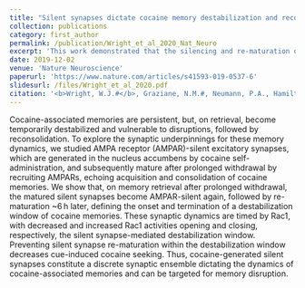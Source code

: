 ```yaml
---
title: "Silent synapses dictate cocaine memory destabilization and reconsolidation"
collection: publications
category: first_author
permalink: /publication/Wright_et_al_2020_Nat_Neuro
excerpt: 'This work demonstrated that the silencing and re-maturation of cocaine-generated synapses underlies the natural destabilization and reconsolidation of cocaine-associated memories following memory reactivation.'
date: 2019-12-02
venue: 'Nature Neuroscience'
paperurl: 'https://www.nature.com/articles/s41593-019-0537-6'
slidesurl: /files/Wright_et_al_2020.pdf
citation: '<b>Wright, W.J.#</b>, Graziane, N.M.#, Neumann, P.A., Hamilton, P.J. Cates, H.M., Fuerst, L., Spenceley, A., Mackinnon-Booth, N., Iyer, K., Huang, Y.H., Shaham, Y., Schlüter, O.M., Nestler, E.J., & Dong, Y. (2020). &quot;Silent synapses dictate cocaine memory destabilization and reconsolidation.&quot; <b><i>Nature Neuroscience</i></b>. 23(1).'
---
```


Cocaine-associated memories are persistent, but, on retrieval, become temporarily destabilized and vulnerable to disruptions, followed by reconsolidation. To explore the synaptic underpinnings for these memory dynamics, we studied AMPA receptor (AMPAR)-silent excitatory synapses, which are generated in the nucleus accumbens by cocaine self-administration, and subsequently mature after prolonged withdrawal by recruiting AMPARs, echoing acquisition and consolidation of cocaine memories. We show that, on memory retrieval after prolonged withdrawal, the matured silent synapses become AMPAR-silent again, followed by re-maturation ~6 h later, defining the onset and termination of a destabilization window of cocaine memories. These synaptic dynamics are timed by Rac1, with decreased and increased Rac1 activities opening and closing, respectively, the silent synapse-mediated destabilization window. Preventing silent synapse re-maturation within the destabilization window decreases cue-induced cocaine seeking. Thus, cocaine-generated silent synapses constitute a discrete synaptic ensemble dictating the dynamics of cocaine-associated memories and can be targeted for memory disruption.
